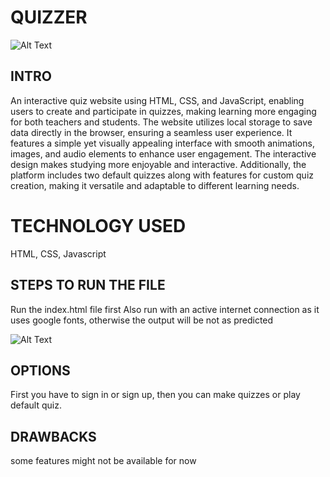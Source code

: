 # QUIZZER

![Alt Text](https://portfolio-new-one-eta.vercel.app/img/web-001/0.png)

## INTRO
An interactive quiz website using HTML, CSS, and JavaScript, enabling users to create and participate in quizzes, making learning more engaging for both teachers and students. The website utilizes local storage to save data directly in the browser, ensuring a seamless user experience. It features a simple yet visually appealing interface with smooth animations, images, and audio elements to enhance user engagement. The interactive design makes studying more enjoyable and interactive. Additionally, the platform includes two default quizzes along with features for custom quiz creation, making it versatile and adaptable to different learning needs.

# TECHNOLOGY USED
HTML, CSS, Javascript

## STEPS TO RUN THE FILE
Run the index.html file first
Also run with an active internet connection as it uses google fonts, otherwise the output will be not as predicted

![Alt Text](https://portfolio-new-one-eta.vercel.app/img/web-001/3.png)

## OPTIONS
First you have to sign in or sign up, then you can make quizzes or play default quiz.

## DRAWBACKS
some features might not be available for now
